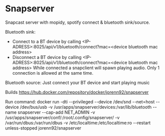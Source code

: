 # Snapserver
Snapcast server with mopidy, spotify connect & bluetooth sink/source.

Bluetooth sink: 
 - Connect to a BT device by calling \<IP-ADRESS\>:8025/api/v1/bluetooth/connect?mac=\<device bluetooth mac address\>
 - Disconnect a BT device by calling \<IP-ADRESS\>:8025/api/v1/bluetooth/connect?mac=\<device bluetooth mac address\>
While connected a snapclient will spawn playing audio. Only 1 connection is allowed at the same time.

Bluetooth source: Just connect your BT device and start playing music 

Builds https://hub.docker.com/repository/docker/jorenn92/snapserver

Run command: docker run -dti --privileged --device /dev/snd --net=host --device /dev/bus/usb -v /usr/apps/snapserver/devices:/var/lib/bluetooth --name snapserver --cap-add NET_ADMIN -v /usr/apps/snapserver/conf/:/root/.config/snapserver/ -v /var/run/dbus:/var/run/dbus -v /etc/localtime:/etc/localtime:ro --restart unless-stopped jorenn92/snapserver
